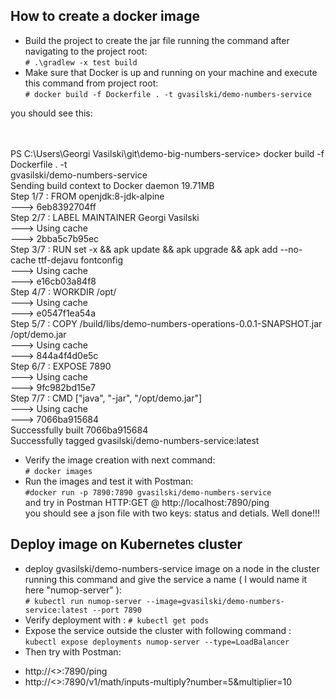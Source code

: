 ## How to create a docker image

 * Build the project to create the jar file running the command after navigating to the project root:<br />
 `# .\gradlew -x test build`
 * Make sure that Docker is up and running on your machine and execute this command from project root:<br />
 `# docker build -f Dockerfile . -t gvasilski/demo-numbers-service`
 
 
 you should see this:
 
 <br />
 <br />PS C:\Users\Georgi Vasilski\git\demo-big-numbers-service> docker build -f Dockerfile . -t <br />gvasilski/demo-numbers-service
<br />Sending build context to Docker daemon  19.71MB
<br />Step 1/7 : FROM openjdk:8-jdk-alpine
<br /> ---> 6eb8392704ff
<br />Step 2/7 : LABEL MAINTAINER Georgi Vasilski
<br /> ---> Using cache
<br /> ---> 2bba5c7b95ec
<br />Step 3/7 : RUN set -x   && apk update && apk upgrade && apk add --no-cache ttf-dejavu fontconfig
 <br />---> Using cache
<br /> ---> e16cb03a84f8
<br />Step 4/7 : WORKDIR /opt/
 <br />---> Using cache
 <br />---> e0547f1ea54a
<br />Step 5/7 : COPY /build/libs/demo-numbers-operations-0.0.1-SNAPSHOT.jar /opt/demo.jar
 <br />---> Using cache
<br /> ---> 844a4f4d0e5c
<br />Step 6/7 : EXPOSE 7890
<br /> ---> Using cache
<br /> ---> 9fc982bd15e7
<br />Step 7/7 : CMD ["java", "-jar", "/opt/demo.jar"]
<br /> ---> Using cache
<br /> ---> 7066ba915684
<br />Successfully built 7066ba915684
<br />Successfully tagged gvasilski/demo-numbers-service:latest

* Verify the image creation with next command:<br />
`# docker images`
* Run the images and test it with Postman: <br />
`#docker run -p 7890:7890 gvasilski/demo-numbers-service`<br />
and try in Postman HTTP:GET @ http://localhost:7890/ping<br />
you should see a json file with two keys: status and detials. Well done!!!


## Deploy image on Kubernetes cluster

* deploy gvasilski/demo-numbers-service image on a node in the cluster running this command and give the
service a name ( I would name it here "numop-server" ):<br />
`# kubectl run numop-server --image=gvasilski/demo-numbers-service:latest --port 7890`
* Verify deployment with : `# kubectl get pods`
* Expose the service outside the cluster with following command : <br />
`kubectl expose deployments numop-server --type=LoadBalancer`
* Then try with Postman:<br />
- http://<<your machine IP>>:7890/ping
- http://<<your machine IP>>:7890/v1/math/inputs-multiply?number=5&multiplier=10


